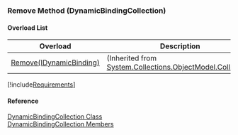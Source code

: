 ﻿### Remove Method (DynamicBindingCollection)

#### Overload List

| Overload | Description |
| --- | --- |
| [Remove(IDynamicBinding)](#) | (Inherited from [System.Collections.ObjectModel.Collection<IDynamicBinding>](#)) |

[!include[Requirements](../partials/requirements.md)]



#### Reference

[DynamicBindingCollection Class](fcSDK~FChoice.Foundation.DynamicBinding.DynamicBindingCollection.md)  
[DynamicBindingCollection Members](fcSDK~FChoice.Foundation.DynamicBinding.DynamicBindingCollection_members.md)